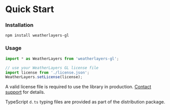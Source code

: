# Quick Start

### Installation

```
npm install weatherlayers-gl
```

### Usage

```javascript
import * as WeatherLayers from 'weatherlayers-gl';

// use your WeatherLayers GL license file
import license from './license.json';
WeatherLayers.setLicense(license);
```

A valid license file is required to use the library in production. [Contact support](mailto:support@weatherlayers.com) for details.

TypeScript `d.ts` typing files are provided as part of the distribution package.

